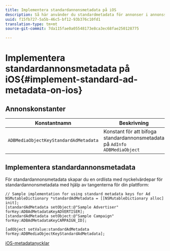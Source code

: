 ```yaml
---
title: Implementera standardannonsmetadata på iOS
description: Så här använder du standardmetadata för annonser i annonsspårning på iOS.
uuid: f15fb727-5a5b-46c5-bf12-93b376c10fd1
translation-type: tm+mt
source-git-commit: 7da115fae0a05548173e8ca3ec68fae250128775

---
```



# Implementera standardannonsmetadata på iOS{#implement-standard-ad-metadata-on-ios}

## Annonskonstanter

| Konstantnamn | Beskrivning |
|---|---|
| `ADBMediaObjectKeyStandardAdMetadata` | Konstant för att bifoga standardannonsmetadata på `AdInfo ADBMediaObject` |

## Implementera standardannonsmetadata

För standardannonsmetadata skapar du en ordlista med nyckelvärdepar för standardannonsmetadata med hjälp av tangenterna för din plattform:

```
// Sample implementation for using standard metadata keys for Ad 
NSMutableDictionary *standardAdMetadata = [[NSMutableDictionary alloc] init]; 
[standardAdMetadata setObject:@"Sample Advertiser" forKey:ADBAdMetadataKeyADVERTISER]; 
[standardAdMetadata setObject:@"Sample Campaign" forKey:ADBAdMetadataKeyCAMPAIGN_ID]; 
 
[adObject setValue:standardAdMetadata forKey:ADBMediaObjectKeyStandardAdMetadata];
```

[iOS-metadatanycklar](/help/sdk-implement/track-av-playback/impl-std-metadata/ios-metadata-keys.md)
